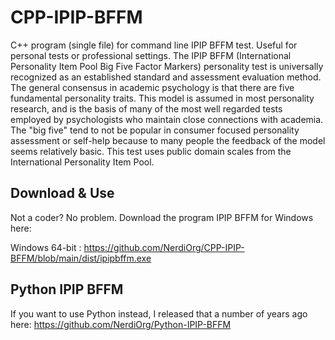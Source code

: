 # CPP-IPIP-BFFM

C++ program (single file) for command line IPIP BFFM test. Useful for personal tests or professional settings. The IPIP BFFM (International Personality Item Pool Big Five Factor Markers) personality test is universally recognized as an established standard and assessment evaluation method. The general consensus in academic psychology is that there are five fundamental personality traits. This model is assumed in most personality research, and is the basis of many of the most well regarded tests employed by psychologists who maintain close connections with academia. The "big five" tend to not be popular in consumer focused personality assessment or self-help because to many people the feedback of the model seems relatively basic. This test uses public domain scales from the International Personality Item Pool.

## Download & Use

Not a coder? No problem. Download the program IPIP BFFM for Windows here:

Windows 64-bit : https://github.com/NerdiOrg/CPP-IPIP-BFFM/blob/main/dist/ipipbffm.exe

## Python IPIP BFFM 

If you want to use Python instead, I released that a number of years ago here: https://github.com/NerdiOrg/Python-IPIP-BFFM
